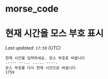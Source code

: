 # morse_code
# 현재 시간을 모스 부호 표시
<!-- MORSE_TIME_START -->
_Last updated: `17:59` (UTC)_

```
현재 시간을 입력하세요. 모스 부호로 바꿉니다
.---- --... ..... ----.
모스 부호를 다시 현재 시간으로 바꿉니다
1759
```
<!-- MORSE_TIME_END -->
